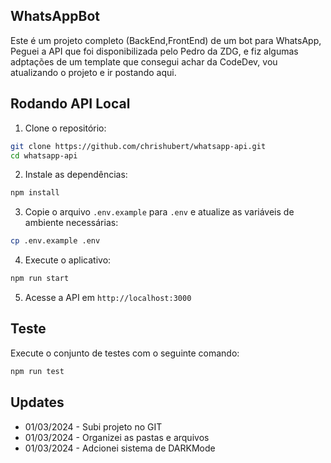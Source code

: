 ## WhatsAppBot

Este é um projeto completo (BackEnd,FrontEnd) de um bot para WhatsApp, Peguei a API que foi disponibilizada pelo Pedro da ZDG, e fiz algumas adptações de um template que consegui achar da CodeDev, vou atualizando o projeto e ir postando aqui.


## Rodando API Local

1. Clone o repositório:

```bash
git clone https://github.com/chrishubert/whatsapp-api.git
cd whatsapp-api
```

2. Instale as dependências:

```bash
npm install
```

3. Copie o arquivo `.env.example` para `.env` e atualize as variáveis de ambiente necessárias:

```bash
cp .env.example .env
```

4. Execute o aplicativo:

```bash
npm run start
```

5. Acesse a API em `http://localhost:3000`

## Teste

Execute o conjunto de testes com o seguinte comando:

```bash
npm run test
```

## Updates

- 01/03/2024 - Subi projeto no GIT
- 01/03/2024 - Organizei as pastas e arquivos
- 01/03/2024 - Adcionei sistema de DARKMode